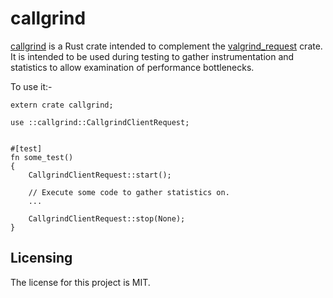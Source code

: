 # callgrind

[callgrind] is a Rust crate intended to complement the [valgrind_request] crate. It is intended to be used during testing to gather instrumentation and statistics to allow examination of performance bottlenecks.

To use it:-

```
extern crate callgrind;

use ::callgrind::CallgrindClientRequest;


#[test]
fn some_test()
{
	CallgrindClientRequest::start();
	
	// Execute some code to gather statistics on.
	...
	
	CallgrindClientRequest::stop(None);
}
```


## Licensing

The license for this project is MIT.

[callgrind]: https://github.com/lemonrock/callgrind "callgrind GitHub page"
[valgrind_request]: https://github.com/edef1c/libvalgrind_request "valgrind_request GitHub page"
